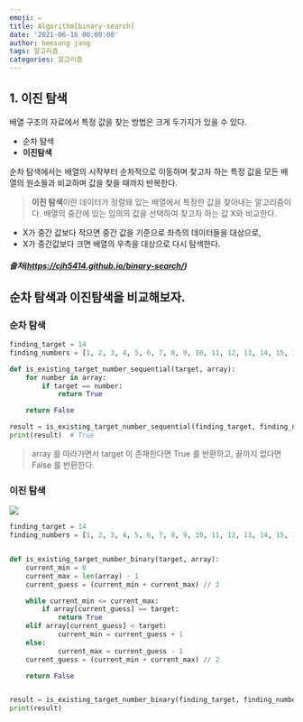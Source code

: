 ```yaml
---
emoji: ✏️
title: Algorithm[binary-search]
date: '2021-06-16 00:00:00'
author: heesung jang
tags: 알고리즘
categories: 알고리즘
---
```


## 1. 이진 탐색

배열 구조의 자료에서 특정 값을 찾는 방법은 크게 두가지가 있을 수 있다.

- 순차 탐색
- **이진탐색**

순차 탐색에서는 배열의 시작부터 순차적으로 이동하며 찾고자 하는 특정 값을 모든 배열의 원소들과 비교하며 값을 찾을 때까지 반복한다.

> **이진 탐색**이란 데이터가 정렬돼 있는 배열에서 특정한 값을 찾아내는 알고리즘이다. 배열의 중간에 있는 임의의 값을 선택하여 찾고자 하는 값 X와 비교한다.

- X가 중간 값보다 작으면 중간 값을 기준으로 좌측의 데이터들을 대상으로,
- X가 중간값보다 크면 배열의 우측을 대상으로 다시 탐색한다.

##### 출처(https://cjh5414.github.io/binary-search/)

## 순차 탐색과 이진탐색을 비교해보자.

### 순차 탐색

```python
finding_target = 14
finding_numbers = [1, 2, 3, 4, 5, 6, 7, 8, 9, 10, 11, 12, 13, 14, 15, 16]

def is_existing_target_number_sequential(target, array):
    for number in array:
        if target == number:
            return True

    return False

result = is_existing_target_number_sequential(finding_target, finding_numbers)
print(result)  # True
```

> array 를 따라가면서 target 이 존재한다면 True 를 반환하고,
> 끝까지 없다면 False 를 반환한다.

### 이진 탐색

![](https://images.velog.io/images/heesungj7/post/e7c13b08-e919-41ad-94f2-b5fcc03bc9bf/%E1%84%89%E1%85%B3%E1%84%8F%E1%85%B3%E1%84%85%E1%85%B5%E1%86%AB%E1%84%89%E1%85%A3%E1%86%BA%202021-06-16%20%E1%84%8B%E1%85%A9%E1%84%92%E1%85%AE%204.47.03.png)

```python
finding_target = 14
finding_numbers = [1, 2, 3, 4, 5, 6, 7, 8, 9, 10, 11, 12, 13, 14, 15, 16]


def is_existing_target_number_binary(target, array):
	current_min = 0
    current_max = len(array) - 1
    current_guess = (current_min + current_max) // 2

    while current_min <= current_max:
    	if array[current_guess] == target:
    	    return True
	elif array[current_guess] < target:
    	    current_min = current_guess + 1
	else:
    	    current_max = current_guess - 1
	current_guess = (current_min + current_max) // 2

    return False


result = is_existing_target_number_binary(finding_target, finding_numbers)
print(result)
```

```toc

```
